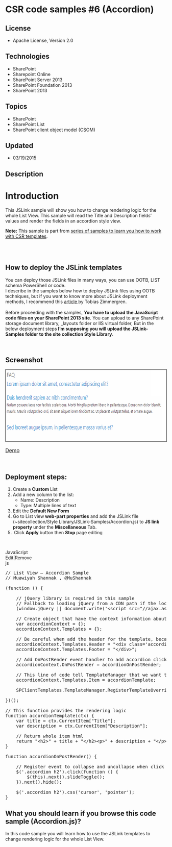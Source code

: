 # CSR code samples #6 (Accordion)
## License
- Apache License, Version 2.0
## Technologies
- SharePoint
- Sharepoint Online
- SharePoint Server 2013
- SharePoint Foundation 2013
- SharePoint 2013
## Topics
- SharePoint
- SharePoint List
- SharePoint client object model (CSOM)
## Updated
- 03/19/2015
## Description

<h1>Introduction</h1>
<p>This JSLink sample will show you how to change rendering logic for the whole&nbsp;List View. This sample will read the Title and Description fields&rsquo; values and render the fields in an accordion style view.</p>
<p><strong>Note:</strong>&nbsp;This sample is part from <a href="http://code.msdn.microsoft.com/office/Client-side-rendering-JS-2ed3538a">
series of samples to learn you how to work with CSR templates</a>.</p>
<p><br>
<br>
</p>
<h2>How to deploy the JSLink templates</h2>
<p>You can deploy those JSLink files in many ways, you can use OOTB, LIST schema PowerShell or code.&nbsp;&nbsp;<br>
I describe in the samples&nbsp;below how to deploy JSLink files using OOTB techniques, but if you want to know more about JSLink deployment methods, I recommend this&nbsp;<a class="title" title="SharePoint 2013 Client Side Rendering: List Views" href="http://www.codeproject.com/Articles/620110/SharePoint-Client-Side-Rendering-List-Views" target="_blank">article&nbsp;</a>by
 Tobias Zimmergren.&nbsp;<br>
<br>
Before proceeding&nbsp;with the samples,&nbsp;<strong>You have to upload the JavaScript code files on your SharePoint 2013 site</strong>. You can upload to any SharePoint storage document library, _layouts folder or IIS virtual folder, But in the below deployment
 steps<strong>&nbsp;I&rsquo;m supposing you will upload the JSLink-Samples folder to the site collection Style Library</strong>.</p>
<p>&nbsp;</p>
<h2>Screenshot</h2>
<p><img id="109726" src="109726-js%20link%20accordion.png" alt="CSR Accordion" width="717" height="225" style="border:1px solid black"></p>
<p><a href="https://mushannak-public.sharepoint.com/Pages/CSR%20Accordion.aspx"><span style="font-size:medium">Demo</span></a></p>
<p>&nbsp;</p>
<h2>Deployment steps:</h2>
<ol>
<li>Create a&nbsp;<strong>Custom&nbsp;</strong>List </li><li>Add a new column to the list:&nbsp;
<ul>
<li>Name: Description </li><li>Type: Multiple lines of text </li></ul>
</li><li>Edit the&nbsp;<strong>Default New Form</strong> </li><li>Go to List view<strong>&nbsp;web-part properties</strong>&nbsp;and add the JSLink file (~sitecollection/Style Library/JSLink-Samples/Accordion.js) to&nbsp;<strong>JS link property</strong>&nbsp;under the&nbsp;<strong>Miscellaneous&nbsp;</strong>Tab.
</li><li><strong>&nbsp;</strong>Click&nbsp;<strong>Apply&nbsp;</strong>button then&nbsp;<strong>Stop&nbsp;</strong>page editing
</li></ol>
<p>&nbsp;</p>
<div class="scriptcode">
<div class="pluginEditHolder" pluginCommand="mceScriptCode">
<div class="title"><span>JavaScript</span></div>
<div class="pluginLinkHolder"><span class="pluginEditHolderLink">Edit</span>|<span class="pluginRemoveHolderLink">Remove</span></div>
<span class="hidden">js</span>

<div class="preview">
<pre class="js"><span class="js__sl_comment">//&nbsp;List&nbsp;View&nbsp;&ndash;&nbsp;Accordion&nbsp;Sample</span>&nbsp;
<span class="js__sl_comment">//&nbsp;Muawiyah&nbsp;Shannak&nbsp;,&nbsp;@MuShannak</span>&nbsp;
&nbsp;
(<span class="js__operator">function</span>&nbsp;()&nbsp;<span class="js__brace">{</span>&nbsp;
&nbsp;
&nbsp;&nbsp;&nbsp;&nbsp;<span class="js__sl_comment">//&nbsp;jQuery&nbsp;library&nbsp;is&nbsp;required&nbsp;in&nbsp;this&nbsp;sample</span>&nbsp;
&nbsp;&nbsp;&nbsp;&nbsp;<span class="js__sl_comment">//&nbsp;Fallback&nbsp;to&nbsp;loading&nbsp;jQuery&nbsp;from&nbsp;a&nbsp;CDN&nbsp;path&nbsp;if&nbsp;the&nbsp;local&nbsp;is&nbsp;unavailable</span>&nbsp;
&nbsp;&nbsp;&nbsp;&nbsp;(window.jQuery&nbsp;||&nbsp;document.write(<span class="js__string">'&lt;script&nbsp;src=&quot;//ajax.aspnetcdn.com/ajax/jquery/jquery-1.10.0.min.js&quot;&gt;&lt;\/script&gt;'</span>));&nbsp;
&nbsp;
&nbsp;&nbsp;&nbsp;&nbsp;<span class="js__sl_comment">//&nbsp;Create&nbsp;object&nbsp;that&nbsp;have&nbsp;the&nbsp;context&nbsp;information&nbsp;about&nbsp;the&nbsp;field&nbsp;that&nbsp;we&nbsp;want&nbsp;to&nbsp;change&nbsp;it's&nbsp;output&nbsp;render&nbsp;</span>&nbsp;
&nbsp;&nbsp;&nbsp;&nbsp;<span class="js__statement">var</span>&nbsp;accordionContext&nbsp;=&nbsp;<span class="js__brace">{</span><span class="js__brace">}</span>;&nbsp;
&nbsp;&nbsp;&nbsp;&nbsp;accordionContext.Templates&nbsp;=&nbsp;<span class="js__brace">{</span><span class="js__brace">}</span>;&nbsp;
&nbsp;
&nbsp;&nbsp;&nbsp;&nbsp;<span class="js__sl_comment">//&nbsp;Be&nbsp;careful&nbsp;when&nbsp;add&nbsp;the&nbsp;header&nbsp;for&nbsp;the&nbsp;template,&nbsp;because&nbsp;it's&nbsp;will&nbsp;break&nbsp;the&nbsp;default&nbsp;list&nbsp;view&nbsp;render</span>&nbsp;
&nbsp;&nbsp;&nbsp;&nbsp;accordionContext.Templates.Header&nbsp;=&nbsp;<span class="js__string">&quot;&lt;div&nbsp;class='accordion'&gt;&quot;</span>;&nbsp;
&nbsp;&nbsp;&nbsp;&nbsp;accordionContext.Templates.Footer&nbsp;=&nbsp;<span class="js__string">&quot;&lt;/div&gt;&quot;</span>;&nbsp;
&nbsp;
&nbsp;&nbsp;&nbsp;&nbsp;<span class="js__sl_comment">//&nbsp;Add&nbsp;OnPostRender&nbsp;event&nbsp;handler&nbsp;to&nbsp;add&nbsp;accordion&nbsp;click&nbsp;events&nbsp;and&nbsp;style</span>&nbsp;
&nbsp;&nbsp;&nbsp;&nbsp;accordionContext.OnPostRender&nbsp;=&nbsp;accordionOnPostRender;&nbsp;
&nbsp;
&nbsp;&nbsp;&nbsp;&nbsp;<span class="js__sl_comment">//&nbsp;This&nbsp;line&nbsp;of&nbsp;code&nbsp;tell&nbsp;TemplateManager&nbsp;that&nbsp;we&nbsp;want&nbsp;to&nbsp;change&nbsp;all&nbsp;HTML&nbsp;for&nbsp;item&nbsp;row&nbsp;render</span>&nbsp;
&nbsp;&nbsp;&nbsp;&nbsp;accordionContext.Templates.Item&nbsp;=&nbsp;accordionTemplate;&nbsp;
&nbsp;
&nbsp;&nbsp;&nbsp;&nbsp;SPClientTemplates.TemplateManager.RegisterTemplateOverrides(accordionContext);&nbsp;
&nbsp;
<span class="js__brace">}</span>)();&nbsp;
&nbsp;
<span class="js__sl_comment">//&nbsp;This&nbsp;function&nbsp;provides&nbsp;the&nbsp;rendering&nbsp;logic</span>&nbsp;
<span class="js__operator">function</span>&nbsp;accordionTemplate(ctx)&nbsp;<span class="js__brace">{</span>&nbsp;
&nbsp;&nbsp;&nbsp;&nbsp;<span class="js__statement">var</span>&nbsp;title&nbsp;=&nbsp;ctx.CurrentItem[<span class="js__string">&quot;Title&quot;</span>];&nbsp;
&nbsp;&nbsp;&nbsp;&nbsp;<span class="js__statement">var</span>&nbsp;description&nbsp;=&nbsp;ctx.CurrentItem[<span class="js__string">&quot;Description&quot;</span>];&nbsp;
&nbsp;
&nbsp;&nbsp;&nbsp;&nbsp;<span class="js__sl_comment">//&nbsp;Return&nbsp;whole&nbsp;item&nbsp;html</span>&nbsp;
&nbsp;&nbsp;&nbsp;&nbsp;<span class="js__statement">return</span>&nbsp;<span class="js__string">&quot;&lt;h2&gt;&quot;</span>&nbsp;&#43;&nbsp;title&nbsp;&#43;&nbsp;<span class="js__string">&quot;&lt;/h2&gt;&lt;p&gt;&quot;</span>&nbsp;&#43;&nbsp;description&nbsp;&#43;&nbsp;<span class="js__string">&quot;&lt;/p&gt;&lt;br/&gt;&quot;</span>;&nbsp;
<span class="js__brace">}</span>&nbsp;
&nbsp;
<span class="js__operator">function</span>&nbsp;accordionOnPostRender()&nbsp;<span class="js__brace">{</span>&nbsp;
&nbsp;
&nbsp;&nbsp;&nbsp;&nbsp;<span class="js__sl_comment">//&nbsp;Register&nbsp;event&nbsp;to&nbsp;collapse&nbsp;and&nbsp;uncollapse&nbsp;when&nbsp;click&nbsp;on&nbsp;accordion&nbsp;header</span>&nbsp;
&nbsp;&nbsp;&nbsp;&nbsp;$(<span class="js__string">'.accordion&nbsp;h2'</span>).click(<span class="js__operator">function</span>&nbsp;()&nbsp;<span class="js__brace">{</span>&nbsp;
&nbsp;&nbsp;&nbsp;&nbsp;&nbsp;&nbsp;&nbsp;&nbsp;$(<span class="js__operator">this</span>).next().slideToggle();&nbsp;
&nbsp;&nbsp;&nbsp;&nbsp;<span class="js__brace">}</span>).next().hide();&nbsp;
&nbsp;
&nbsp;&nbsp;&nbsp;&nbsp;$(<span class="js__string">'.accordion&nbsp;h2'</span>).css(<span class="js__string">'cursor'</span>,&nbsp;<span class="js__string">'pointer'</span>);&nbsp;
<span class="js__brace">}</span></pre>
</div>
</div>
</div>
<h2>What you should learn if you browse this code sample (Accordion.js)?</h2>
<p>In this code sample you will learn how to use the JSLink templates to change rendering logic for the whole&nbsp;List View.</p>
<p><span><br>
</span></p>

